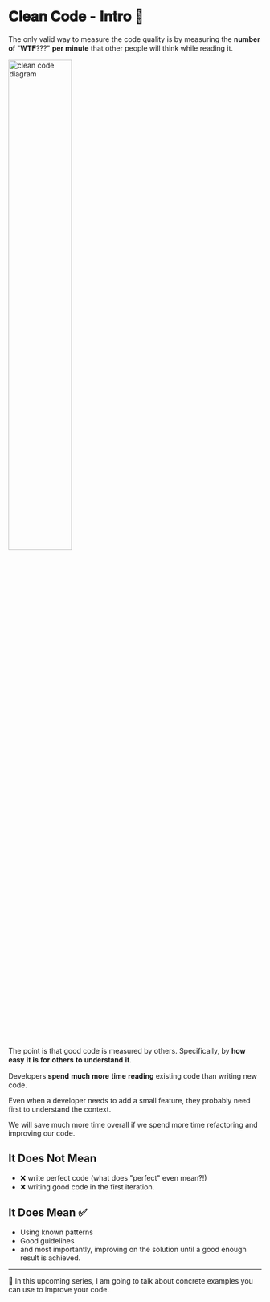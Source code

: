 # 𝐂𝐥𝐞𝐚𝐧 𝐂𝐨𝐝𝐞 - 𝐈𝐧𝐭𝐫𝐨 🧹

The only valid way to measure the code quality is by measuring the 𝐧𝐮𝐦𝐛𝐞𝐫 𝐨𝐟 "𝐖𝐓𝐅???" 𝐩𝐞𝐫 𝐦𝐢𝐧𝐮𝐭𝐞 that other people will think while reading it.

<img src="https://user-images.githubusercontent.com/31222514/192465106-d061f9e5-3bd6-46bf-8739-adb10459dc0c.jpeg" alt="clean code diagram" width="50%"/>

The point is that good code is measured by others. Specifically, by 𝐡𝐨𝐰 𝐞𝐚𝐬𝐲 𝐢𝐭 𝐢𝐬 𝐟𝐨𝐫 𝐨𝐭𝐡𝐞𝐫𝐬 𝐭𝐨 𝐮𝐧𝐝𝐞𝐫𝐬𝐭𝐚𝐧𝐝 𝐢𝐭.

Developers 𝐬𝐩𝐞𝐧𝐝 𝐦𝐮𝐜𝐡 𝐦𝐨𝐫𝐞 𝐭𝐢𝐦𝐞 𝐫𝐞𝐚𝐝𝐢𝐧𝐠 existing code than writing new code.

Even when a developer needs to add a small feature, they probably need first to understand the context.

We will save much more time overall if we spend more time refactoring and improving our code.

## It Does Not Mean

- ❌ write perfect code (what does "perfect" even mean?!)
- ❌ writing good code in the first iteration.

## It Does Mean ✅

- Using known patterns
- Good guidelines
- and most importantly, improving on the solution until a good enough result is achieved.

---

🔭  In this upcoming series, I am going to talk about concrete examples you can use to improve your code.
